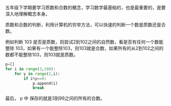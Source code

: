 五年级下学期要学习质数和合数的概念，学习数学最基础的，也是最重要的，是要深入地理解概念本身。

质数和合数的判断，利用计算机的穷举方法，可以快速的判断一个数是质数还是合数。

例如判断 103 是否是质数，则尝试2到102之间的自然数，看是否有任何一个数能整除 103，如果有一个能整除103，则103就是合数，如果所有的从2到102之间的数都不能整除103，则103就是质数。



```python
p=[]
for i in range(3,100):
    for y in range(2,i):
        if i%y==0:
            p.append(i)
            break
```



最后， p 中 保存的就是3到99之间的所有的合数。